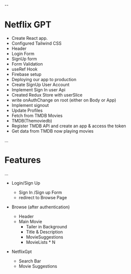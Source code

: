 --

# Netflix GPT

- Create React app.
- Configured Tailwind CSS
- Header
- Login Form
- SignUp form
- Form Validation
- useRef Hook
- Firebase setup
- Deploying our app to production
- Create SignUp User Account
- Implement Sign In user Api
- Created Redux Store with userSlice
- write onAuthChange on root (either on Body or App)
- Implement signout
- Update Profiles
- Fetch from TMDB Movies
- TMDB(Themoviedb)
- Register TMDB API and create an app & access the token
- Get data from TMDB now playing movies




...

# Features

...

- Login/Sign Up

  - Sign In /Sign up Form
  - redirect to Browse Page

- Browse (after authentication)

  - Header
  - Main Movie
    - Tailer in Background
    - Title & Description
    - MovieSuggestions
    - MovieLists \* N

- NetflixGpt
  - Search Bar
  - Movie Suggestions
